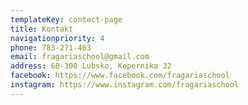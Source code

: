 ```yaml
---
templateKey: contact-page
title: Kontakt
navigationpriority: 4
phone: 783-271-463
email: fragariaschool@gmail.com
address: 68-300 Lubsko, Kopernika 32
facebook: https://www.facebook.com/fragariaschool
instagram: https://www.instagram.com/fragariaschool
---
```

